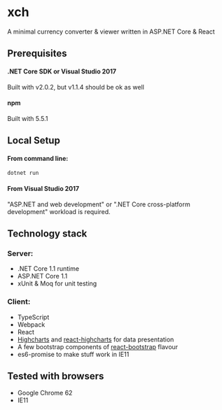 # xch
A minimal currency converter &amp; viewer written in ASP.NET Core &amp; React

## Prerequisites
#### .NET Core SDK or Visual Studio 2017
Built with v2.0.2, but v1.1.4 should be ok as well
#### npm
Built with 5.5.1

## Local Setup
#### From command line:
```
dotnet run
```
#### From Visual Studio 2017
"ASP.NET and web development" or ".NET Core cross-platform development" workload is required.

## Technology stack

### Server:
- .NET Core 1.1 runtime
- ASP.NET Core 1.1
- xUnit & Moq for unit testing

### Client:
- TypeScript
- Webpack
- React
- [Highcharts](https://github.com/highcharts/highcharts) and [react-highcharts](https://github.com/kirjs/react-highcharts) for data presentation
- A few bootstrap components of [react-bootstrap](https://react-bootstrap.github.io/) flavour
- es6-promise to make stuff work in IE11

## Tested with browsers
- Google Chrome 62
- IE11
